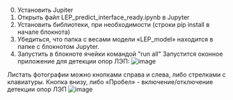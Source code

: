 0.	Установить Jupiter
1.	Открыть файл LEP_predict_interface_ready.ipynb в Jupyter
2.	Установить библиотеки, при необходимости (строки pip install в начале блокнота) 
3.	Убедиться, что папка с весами модели «LEP_model» находится в папке с блокнотом Jupyter.
4.	Запустить в блокноте ячейки командой "run all"
Запустится оконное приложение для детекции опор ЛЭП:
 ![image](https://github.com/user-attachments/assets/9565008b-14dc-43e5-8616-97136df749a9)

Листать фотографии можно кнопками справа и слева, либо стрелками с клавиатуры.
Кнопка внизу, либо «Пробел» - включение/отключение детекции опор ЛЭП
![image](https://github.com/user-attachments/assets/95884781-4e48-49ef-8a3d-b92a8d07f5c9)

 
